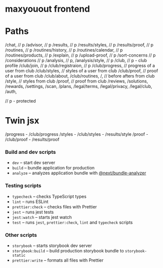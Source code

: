 # maxyouout frontend

# Paths

/chat, // p
/advisor, // p
/results, // p
/results/styles, // p
/results/proof, // p
/routines, // p
/routines/history, // p
/routines/calendar, // p
/routines/products, // p
/explain, // p
/upload-proof, // p
/sort-concerns // p
/considerations // p
/analysis, // p,
/analysis/style, // p
/club, // p - club profile
/club/join, // p
/club/registraion, // p
/club/progress, // progress of a user from club
/club/styles, // styles of a user from club
/club/proof, // proof of a user from club
/club/about,
/club/routines,
/, // before afters from club
/style, // styles from club
/proof, // proof from club
/reviews,
/solutions,
/rewards,
/settings,
/scan,
/plans,
/legal/terms,
/legal/privacy,
/legal/club,
/auth,

// p - protected

# Twin jsx

/progress - /club/progress
/styles - /club/styles - /results/style
/proof - /club/proof - /results/proof

### Build and dev scripts

- `dev` – start dev server
- `build` – bundle application for production
- `analyze` – analyzes application bundle with [@next/bundle-analyzer](https://www.npmjs.com/package/@next/bundle-analyzer)

### Testing scripts

- `typecheck` – checks TypeScript types
- `lint` – runs ESLint
- `prettier:check` – checks files with Prettier
- `jest` – runs jest tests
- `jest:watch` – starts jest watch
- `test` – runs `jest`, `prettier:check`, `lint` and `typecheck` scripts

### Other scripts

- `storybook` – starts storybook dev server
- `storybook:build` – build production storybook bundle to `storybook-static`
- `prettier:write` – formats all files with Prettier
